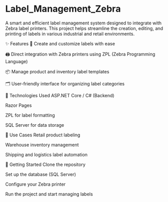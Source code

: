 # Label_Management_Zebra
A smart and efficient label management system designed to integrate with Zebra label printers. This project helps streamline the creation, editing, and printing of labels in various industrial and retail environments.

✨ Features
🔧 Create and customize labels with ease

🖨️ Direct integration with Zebra printers using ZPL (Zebra Programming Language)

📦 Manage product and inventory label templates

🗂️ User-friendly interface for organizing label categories



📁 Technologies Used
ASP.NET Core / C# (Backend)

Razor Pages

ZPL for label formatting

SQL Server for data storage

🚀 Use Cases
Retail product labeling

Warehouse inventory management

Shipping and logistics label automation

📌 Getting Started
Clone the repository

Set up the database (SQL Server)

Configure your Zebra printer

Run the project and start managing labels


